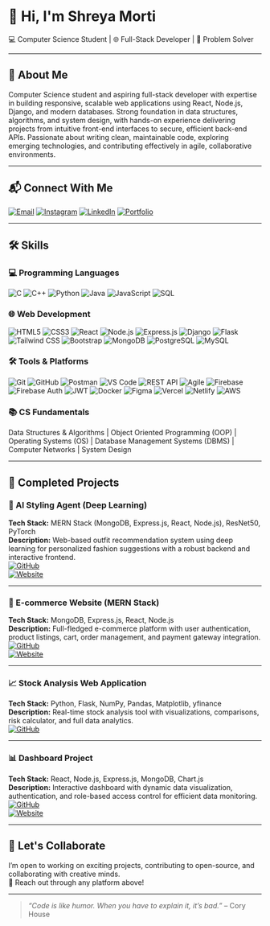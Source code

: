 # 👋 Hi, I'm **Shreya Morti**  
💻 Computer Science Student | 🌐 Full-Stack Developer | 🎯 Problem Solver  

---

## 📝 About Me  
Computer Science student and aspiring full-stack developer with expertise in building responsive, scalable web applications using React, Node.js, Django, and modern databases. Strong foundation in data structures, algorithms, and system design, with hands-on experience delivering projects from intuitive front-end interfaces to secure, efficient back-end APIs. Passionate about writing clean, maintainable code, exploring emerging technologies, and contributing effectively in agile, collaborative environments.

---

## 📬 Connect With Me
[![Email](https://img.shields.io/badge/Email-shreyamorti%40gmail.com-red?style=for-the-badge&logo=gmail)](mailto:shreyamorti@gmail.com)
[![Instagram](https://img.shields.io/badge/Instagram-%40shreyamorti28-pink?style=for-the-badge&logo=instagram)](https://www.instagram.com/shreyamorti28/)
[![LinkedIn](https://img.shields.io/badge/LinkedIn-shreyamorti28-blue?style=for-the-badge&logo=linkedin)](https://linkedin.com/in/shreyamorti28)
[![Portfolio](https://img.shields.io/badge/Portfolio-Visit%20Now-brightgreen?style=for-the-badge&logo=google-chrome)](https://shreyamorti28.github.io/my_portfolio/)

---

## 🛠 Skills  

### 💻 Programming Languages  
![C](https://img.shields.io/badge/C-00599C?style=for-the-badge&logo=c&logoColor=white) ![C++](https://img.shields.io/badge/C++-00599C?style=for-the-badge&logo=c%2B%2B&logoColor=white) ![Python](https://img.shields.io/badge/Python-3776AB?style=for-the-badge&logo=python&logoColor=white) ![Java](https://img.shields.io/badge/Java-007396?style=for-the-badge&logo=java&logoColor=white) ![JavaScript](https://img.shields.io/badge/JavaScript-F7DF1E?style=for-the-badge&logo=javascript&logoColor=black) ![SQL](https://img.shields.io/badge/SQL-4479A1?style=for-the-badge&logo=postgresql&logoColor=white)

### 🌐 Web Development  
![HTML5](https://img.shields.io/badge/HTML5-E34F26?style=for-the-badge&logo=html5&logoColor=white) ![CSS3](https://img.shields.io/badge/CSS3-1572B6?style=for-the-badge&logo=css3&logoColor=white) ![React](https://img.shields.io/badge/React-61DAFB?style=for-the-badge&logo=react&logoColor=black) ![Node.js](https://img.shields.io/badge/Node.js-339933?style=for-the-badge&logo=node.js&logoColor=white) ![Express.js](https://img.shields.io/badge/Express.js-000000?style=for-the-badge&logo=express&logoColor=white) ![Django](https://img.shields.io/badge/Django-092E20?style=for-the-badge&logo=django&logoColor=white) ![Flask](https://img.shields.io/badge/Flask-000000?style=for-the-badge&logo=flask&logoColor=white) ![Tailwind CSS](https://img.shields.io/badge/Tailwind_CSS-38B2AC?style=for-the-badge&logo=tailwind-css&logoColor=white) ![Bootstrap](https://img.shields.io/badge/Bootstrap-7952B3?style=for-the-badge&logo=bootstrap&logoColor=white) ![MongoDB](https://img.shields.io/badge/MongoDB-47A248?style=for-the-badge&logo=mongodb&logoColor=white) ![PostgreSQL](https://img.shields.io/badge/PostgreSQL-4169E1?style=for-the-badge&logo=postgresql&logoColor=white) ![MySQL](https://img.shields.io/badge/MySQL-4479A1?style=for-the-badge&logo=mysql&logoColor=white)

### 🛠 Tools & Platforms  
![Git](https://img.shields.io/badge/Git-F05032?style=for-the-badge&logo=git&logoColor=white) ![GitHub](https://img.shields.io/badge/GitHub-181717?style=for-the-badge&logo=github&logoColor=white) ![Postman](https://img.shields.io/badge/Postman-FF6C37?style=for-the-badge&logo=postman&logoColor=white) ![VS Code](https://img.shields.io/badge/VS_Code-007ACC?style=for-the-badge&logo=visual-studio-code&logoColor=white) ![REST API](https://img.shields.io/badge/REST_API-000000?style=for-the-badge) ![Agile](https://img.shields.io/badge/Agile-0052CC?style=for-the-badge) ![Firebase](https://img.shields.io/badge/Firebase-FFCA28?style=for-the-badge&logo=firebase&logoColor=black) ![Firebase Auth](https://img.shields.io/badge/Firebase_Auth-FFCA28?style=for-the-badge) ![JWT](https://img.shields.io/badge/JWT-black?style=for-the-badge&logo=json-web-tokens) ![Docker](https://img.shields.io/badge/Docker-2496ED?style=for-the-badge&logo=docker&logoColor=white) ![Figma](https://img.shields.io/badge/Figma-F24E1E?style=for-the-badge&logo=figma&logoColor=white) ![Vercel](https://img.shields.io/badge/Vercel-000000?style=for-the-badge&logo=vercel&logoColor=white) ![Netlify](https://img.shields.io/badge/Netlify-00C7B7?style=for-the-badge&logo=netlify&logoColor=white) ![AWS](https://img.shields.io/badge/AWS-232F3E?style=for-the-badge&logo=amazon-aws&logoColor=white)

### 📚 CS Fundamentals  
Data Structures & Algorithms | Object Oriented Programming (OOP) | Operating Systems (OS) | Database Management Systems (DBMS) | Computer Networks | System Design  


---

## 🚀 Completed Projects

### 🧠 AI Styling Agent (Deep Learning)  
**Tech Stack:** MERN Stack (MongoDB, Express.js, React, Node.js), ResNet50, PyTorch  
**Description:** Web-based outfit recommendation system using deep learning for personalized fashion suggestions with a robust backend and interactive frontend.  
[![GitHub](https://img.shields.io/badge/Code-View_on_GitHub-blue?logo=github)](https://github.com/shreyamorti28/Ai-styling-agent.git)  
[![Website](https://img.shields.io/badge/Live-Demo-green?logo=vercel)](https://ai-styling-agent-gvq4.vercel.app)

---

### 🛒 E-commerce Website (MERN Stack)  
**Tech Stack:** MongoDB, Express.js, React, Node.js  
**Description:** Full-fledged e-commerce platform with user authentication, product listings, cart, order management, and payment gateway integration.  
[![GitHub](https://img.shields.io/badge/Code-View_on_GitHub-blue?logo=github)](https://github.com/shreyamorti28/Ecommerce.git)  
[![Website](https://img.shields.io/badge/Live-Demo-green?logo=vercel)](https://ecommerce-25hx.vercel.app/)

---

### 📈 Stock Analysis Web Application  
**Tech Stack:** Python, Flask, NumPy, Pandas, Matplotlib, yfinance  
**Description:** Real-time stock analysis tool with visualizations, comparisons, risk calculator, and full data analytics.  
[![GitHub](https://img.shields.io/badge/Code-View_on_GitHub-blue?logo=github)](https://github.com/shreyamorti28/Stock-Analysis.git)

---

### 📊 Dashboard Project  
**Tech Stack:** React, Node.js, Express.js, MongoDB, Chart.js  
**Description:** Interactive dashboard with dynamic data visualization, authentication, and role-based access control for efficient data monitoring.  
[![GitHub](https://img.shields.io/badge/Code-View_on_GitHub-blue?logo=github)](YOUR_DASHBOARD_REPO_LINK)  
[![Website](https://img.shields.io/badge/Live-Demo-green?logo=vercel)](YOUR_DASHBOARD_WEBSITE_LINK)

---

## 🤝 Let's Collaborate  
I’m open to working on exciting projects, contributing to open-source, and collaborating with creative minds.  
💬 Reach out through any platform above!

---

> _“Code is like humor. When you have to explain it, it’s bad.”_ – Cory House

